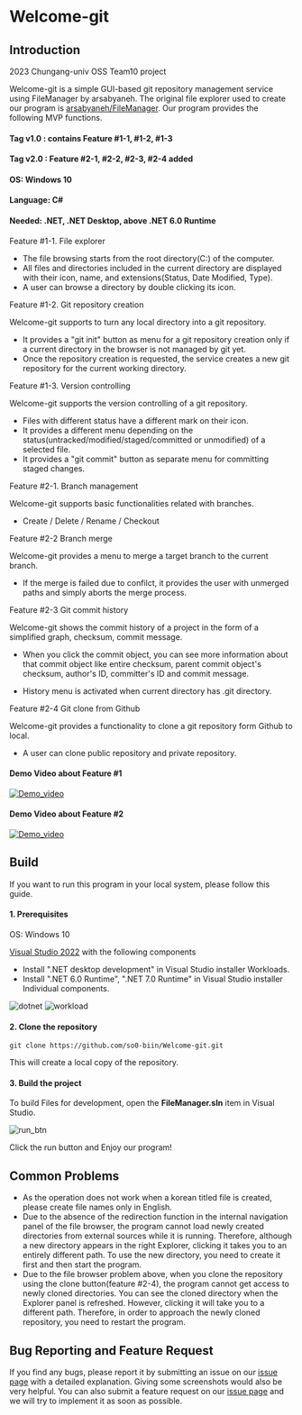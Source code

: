 # Welcome-git

## Introduction

2023 Chungang-univ OSS Team10 project

Welcome-git is a simple GUI-based git repository management service using FileManager by arsabyaneh. The original file explorer used to create our program is [arsabyaneh/FileManager](https://github.com/arsabyaneh/FileManager). Our program provides the following MVP functions.

#### Tag v1.0 : contains Feature #1-1, #1-2, #1-3
#### Tag v2.0 : Feature #2-1, #2-2, #2-3, #2-4 added

#### OS: Windows 10

#### Language: C#

#### Needed: .NET, .NET Desktop, above .NET 6.0 Runtime


Feature #1-1. File explorer

- The file browsing starts from the root directory(C:\) of the computer.
- All files and directories included in the current directory are displayed with their icon, name, and extensions(Status, Date Modified, Type).
- A user can browse a directory by double clicking its icon.

Feature #1-2. Git repository creation

Welcome-git supports to turn any local directory into a git repository.

- It provides a "git init" button as menu for a git repository creation only if a current directory in the browser is not managed by git yet.
- Once the repository creation is requested, the service creates a new git repository for the current working directory.

Feature #1-3. Version controlling

Welcome-git supports the version controlling of a git repository.

- Files with different status have a different mark on their icon.
- It provides a different menu depending on the status(untracked/modified/staged/committed or unmodified) of a selected file.
- It provides a "git commit" button as separate menu for committing staged changes.

Feature #2-1. Branch management

Welcome-git supports basic functionalities related with branches.

- Create / Delete / Rename / Checkout

Feature #2-2 Branch merge 

Welcome-git provides a menu to merge a target branch to the current branch.

- If the merge is failed due to confilct, it provides the user with unmerged paths and simply aborts the merge process.

Feature #2-3 Git commit history

Welcome-git shows the commit history of a project in the form of a simplified graph, checksum, commit message.

- When you click the commit object, you can see more information about that commit object like entire checksum, parent commit object's checksum, author's ID, committer's ID and commit message.

- History menu is activated when current directory has .git directory.

Feature #2-4 Git clone from Github

Welcome-git provides a functionality to clone a git repository form Github to local.

- A user can clone public repository and private repository.

#### Demo Video about Feature #1

[![Demo_video](http://img.youtube.com/vi/ro7aTemv6Us/0.jpg)](https://youtu.be/ro7aTemv6Us)

#### Demo Video about Feature #2

[![Demo_video](http://img.youtube.com/vi/xbegL4UpUvw/0.jpg)](https://youtu.be/xbegL4UpUvw)

## Build
If you want to run this program in your local system, please follow this guide. 

#### 1. Prerequisites

OS: Windows 10

[Visual Studio 2022](https://visualstudio.microsoft.com/ko/vs/community/) with the following components

* Install ".NET desktop development" in Visual Studio installer Workloads.
* Install ".NET 6.0 Runtime", ".NET 7.0 Runtime" in Visual Studio installer Individual components.

![dotnet](https://github.com/so0-biin/Welcome-git/assets/69229909/f90efca9-13fd-4fb1-b134-8a522c23aacd)
![workload](https://github.com/so0-biin/Welcome-git/assets/69229909/f9ef9d9e-59a2-49cb-9795-0cffa4693198)

#### 2. Clone the repository


    git clone https://github.com/so0-biin/Welcome-git.git


This will create a local copy of the repository.

#### 3. Build the project

To build Files for development, open the **FileManager.sln** item in Visual Studio.

![run_btn](https://github.com/so0-biin/Welcome-git/assets/69229909/147b8160-a1e4-40f6-91a3-501d3079b98a)

Click the run button and Enjoy our program!


## Common Problems

- As the operation does not work when a korean titled file is created, please create file names only in English.
- Due to the absence of the redirection function in the internal navigation panel of the file browser, the program cannot load newly created directories from external sources while it is running. Therefore, although a new directory appears in the right Explorer, clicking it takes you to an entirely different path. To use the new directory, you need to create it first and then start the program.
- Due to the file browser problem above, when you clone the repository using the clone button(feature #2-4), the program cannot get access to newly cloned directories. You can see the cloned directory when the Explorer panel is refreshed. However, clicking it will take you to a different path. Therefore, in order to approach the newly cloned repository, you need to restart the program.

## Bug Reporting and Feature Request
If you find any bugs, please report it by submitting an issue on our [issue page](https://github.com/so0-biin/Welcome-git/issues) with a detailed explanation. Giving some screenshots would also be very helpful. You can also submit a feature request on our [issue page](https://github.com/so0-biin/Welcome-git/issues) and we will try to implement it as soon as possible.
